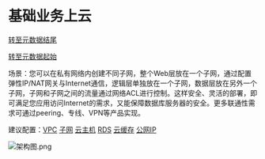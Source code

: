 # 基础业务上云

[转至元数据结尾](http://cf.jd.com/pages/viewpage.action?pageId=96004151#page-metadata-end)

[转至元数据起始](http://cf.jd.com/pages/viewpage.action?pageId=96004151#page-metadata-start)

场景：您可以在私有网络内创建不同子网，整个Web层放在一个子网，通过配置弹性IP/NAT网关与Internet通信，逻辑层单独放在一个子网，数据层放在另外一个子网，子网和子网之间的流量通过网络ACL进行控制。这样安全、灵活的部署，即可满足您应用访问Internet的需求，又能保障数据库服务器的安全。更多联通性需求可通过peering、专线、VPN等产品实现。

建议配置：[VPC](http://console.jcloud.com/host/vpc/list) [子网](http://console.jcloud.com/host/subnet/list) [云主机](http://console.jcloud.com/host/compute/list) [RDS](http://rds-console.jcloud.com/database) [云缓存](http://redis-console.jcloud.com/redis) [公网IP](http://console.jcloud.com/host/pip/list)

![架构图.png](https://img1.jcloudcs.com/cms/dce8fb5e-696a-47a7-899c-dc9677c7834d20171225170850.png)